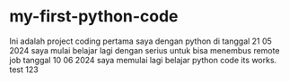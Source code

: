 # my-first-python-code
Ini adalah project coding pertama saya dengan python 
di  tanggal 21 05 2024 saya mulai belajar lagi dengan serius untuk bisa menembus remote job 
tanggal 10 06 2024 saya memulai lagi belajar python code 
its works. 
test 123

